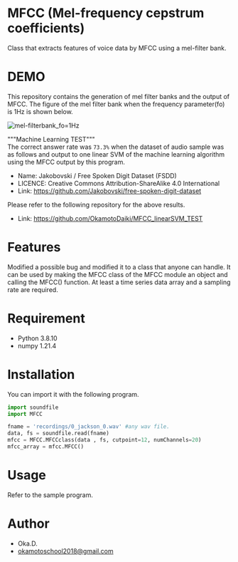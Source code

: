 # MFCC (Mel-frequency cepstrum coefficients)
 
Class that extracts features of voice data by MFCC using a mel-filter bank.
 
# DEMO
 
This repository contains the generation of mel filter banks and the output of MFCC. The figure of the mel filter bank when the frequency parameter(fo) is 1Hz is shown below.<br>

![mel-filterbank_fo=1Hz](https://user-images.githubusercontent.com/49944765/172625528-eb4fb4e3-ed47-4754-90d5-49a92806ae8d.png)

"""Machine Learning TEST"""<br>
The correct answer rate was `73.3%` when the dataset of audio sample was as follows and output to one linear SVM of the machine learning algorithm using the MFCC output by this program.

* Name:  Jakobovski / Free Spoken Digit Dataset (FSDD)
* LICENCE: Creative Commons Attribution-ShareAlike 4.0 International
* Link: https://github.com/Jakobovski/free-spoken-digit-dataset

Please refer to the following repository for the above results.
* Link: https://github.com/OkamotoDaiki/MFCC_linearSVM_TEST

# Features
 
Modified a possible bug and modified it to a class that anyone can handle.
It can be used by making the MFCC class of the MFCC module an object and calling the MFCC() function. At least a time series data array and a sampling rate are required.

 
# Requirement

* Python 3.8.10
* numpy 1.21.4
 
# Installation
 
You can import it with the following program.
 
```python
import soundfile
import MFCC

fname = 'recordings/0_jackson_0.wav' #any wav file.
data, fs = soundfile.read(fname)
mfcc = MFCC.MFCCclass(data , fs, cutpoint=12, numChannels=20)
mfcc_array = mfcc.MFCC()
```
 
# Usage
 
Refer to the sample program.

# Author
* Oka.D.
* okamotoschool2018@gmail.com